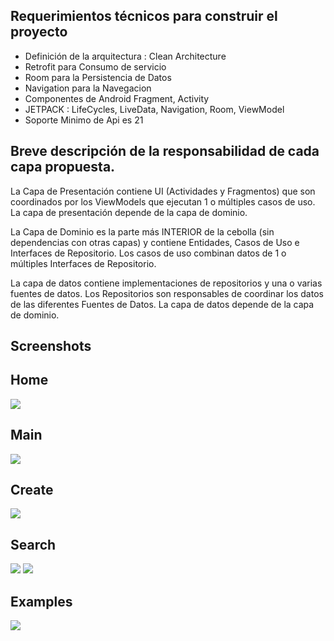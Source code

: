## Requerimientos técnicos para construir el proyecto

- Definición de la arquitectura : Clean Architecture
- Retrofit para Consumo de servicio 
- Room para la Persistencia de Datos
- Navigation para la Navegacion
- Componentes de Android Fragment, Activity
- JETPACK : LifeCycles, LiveData, Navigation, Room, ViewModel
- Soporte Minimo de Api es 21


## Breve descripción de la responsabilidad de cada capa propuesta.

La Capa de Presentación contiene UI (Actividades y Fragmentos) que son coordinados por los ViewModels que ejecutan 1 o múltiples casos de uso. La capa de presentación depende de la capa de dominio.

La Capa de Dominio es la parte más INTERIOR de la cebolla (sin dependencias con otras capas) y contiene Entidades, Casos de Uso e Interfaces de Repositorio. Los casos de uso combinan datos de 1 o múltiples Interfaces de Repositorio.

La capa de datos contiene implementaciones de repositorios y una o varias fuentes de datos. Los Repositorios son responsables de coordinar los datos de las diferentes Fuentes de Datos. La capa de datos depende de la capa de dominio.

## Screenshots 

## Home

![](http://pfmiranda.com/img/home.png)

## Main

![](http://pfmiranda.com/img/main.png)

## Create

![](http://pfmiranda.com/img/create.png)


## Search

![](http://pfmiranda.com/img/search.png)
![](http://pfmiranda.com/img/search1.png)

## Examples

![](http://pfmiranda.com/img/examples.png)


